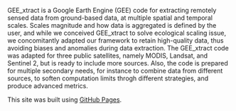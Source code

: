 GEE_xtract is a Google Earth Engine (GEE) code for extracting remotely sensed data from ground-based data, at multiple spatial and temporal scales. Scales magnitude and how data is aggregated is defined by the user, and while we conceived GEE_xtract to solve ecological scaling issue, we concomitantly adapted our framework to retain high-quality data, thus avoiding biases and anomalies during data extraction. The GEE_xtract code was adapted for three public satellites, namely MODIS, Landsat, and Sentinel 2, but is ready to include more sources. Also, the code is prepared for multiple secondary needs, for instance to combine data from different sources, to soften computation limits throgh different strategies, and produce advanced metrics.

This site was built using [GitHub Pages](https://pages.github.com/).
